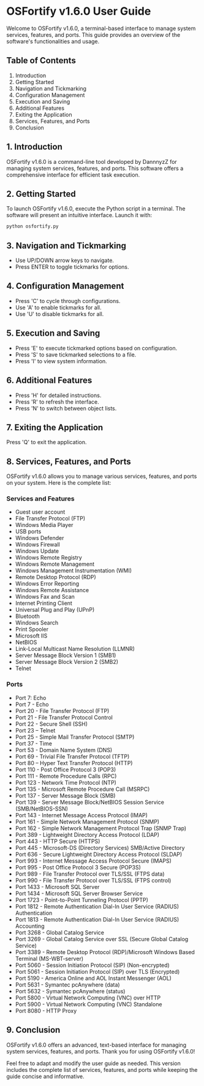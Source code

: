 # OSFortify v1.6.0 User Guide
 
Welcome to OSFortify v1.6.0, a terminal-based interface to manage system services, features, and ports. This guide provides an overview of the software's functionalities and usage.

## Table of Contents
1. Introduction
2. Getting Started
3. Navigation and Tickmarking
4. Configuration Management
5. Execution and Saving
6. Additional Features
7. Exiting the Application
8. Services, Features, and Ports
9. Conclusion

## 1. Introduction
OSFortify v1.6.0 is a command-line tool developed by DannnyzZ for managing system services, features, and ports. This software offers a comprehensive interface for efficient task execution.

## 2. Getting Started
To launch OSFortify v1.6.0, execute the Python script in a terminal. The software will present an intuitive interface. Launch it with: 
```sh
python osfortify.py
```

## 3. Navigation and Tickmarking
- Use UP/DOWN arrow keys to navigate.
- Press ENTER to toggle tickmarks for options.

## 4. Configuration Management
- Press 'C' to cycle through configurations.
- Use 'A' to enable tickmarks for all.
- Use 'U' to disable tickmarks for all.

## 5. Execution and Saving
- Press 'E' to execute tickmarked options based on configuration.
- Press 'S' to save tickmarked selections to a file.
- Press 'I' to view system information.

## 6. Additional Features
- Press 'H' for detailed instructions.
- Press 'R' to refresh the interface.
- Press 'N' to switch between object lists.

## 7. Exiting the Application
Press 'Q' to exit the application.

## 8. Services, Features, and Ports
OSFortify v1.6.0 allows you to manage various services, features, and ports on your system. Here is the complete list:

### Services and Features
- Guest user account
- File Transfer Protocol (FTP)
- Windows Media Player
- USB ports
- Windows Defender
- Windows Firewall
- Windows Update
- Windows Remote Registry
- Windows Remote Management
- Windows Management Instrumentation (WMI)
- Remote Desktop Protocol (RDP)
- Windows Error Reporting
- Windows Remote Assistance
- Windows Fax and Scan
- Internet Printing Client
- Universal Plug and Play (UPnP)
- Bluetooth
- Windows Search
- Print Spooler
- Microsoft IIS
- NetBIOS
- Link-Local Multicast Name Resolution (LLMNR)
- Server Message Block Version 1 (SMB1)
- Server Message Block Version 2 (SMB2)
- Telnet

### Ports
- Port 7: Echo
- Port 7 - Echo
- Port 20 - File Transfer Protocol (FTP)
- Port 21 - File Transfer Protocol Control
- Port 22 - Secure Shell (SSH)
- Port 23 – Telnet
- Port 25 - Simple Mail Transfer Protocol (SMTP)
- Port 37 - Time
- Port 53 - Domain Name System (DNS)
- Port 69 - Trivial File Transfer Protocol (TFTP)
- Port 80 – Hyper Text Transfer Protocol (HTTP)
- Port 110 - Post Office Protocol 3 (POP3)
- Port 111 - Remote Procedure Calls (RPC)
- Port 123 - Network Time Protocol (NTP)
- Port 135 - Microsoft Remote Procedure Call (MSRPC)
- Port 137 - Server Message Block (SMB)
- Port 139 - Server Message Block/NetBIOS Session Service (SMB/NetBIOS-SSN)
- Port 143 - Internet Message Access Protocol (IMAP)
- Port 161 - Simple Network Management Protocol (SNMP)
- Port 162 - Simple Network Management Protocol Trap (SNMP Trap)
- Port 389 - Lightweight Directory Access Protocol (LDAP)
- Port 443 - HTTP Secure (HTTPS)
- Port 445 - Microsoft-DS (Directory Services) SMB/Active Directory
- Port 636 - Secure Lightweight Directory Access Protocol (SLDAP)
- Port 993 - Internet Message Access Protocol Secure (IMAPS)
- Port 995 - Post Office Protocol 3 Secure (POP3S)
- Port 989 - File Transfer Protocol over TLS/SSL (FTPS data)
- Port 990 - File Transfer Protocol over TLS/SSL (FTPS control)
- Port 1433 - Microsoft SQL Server
- Port 1434 - Microsoft SQL Server Browser Service
- Port 1723 - Point-to-Point Tunneling Protocol (PPTP)
- Port 1812 - Remote Authentication Dial-In User Service (RADIUS) Authentication
- Port 1813 - Remote Authentication Dial-In User Service (RADIUS) Accounting
- Port 3268 - Global Catalog Service 
- Port 3269 - Global Catalog Service over SSL (Secure Global Catalog Service)
- Port 3389 - Remote Desktop Protocol (RDP)/Microsoft Windows Based Terminal (MS-WBT-server)
- Port 5060 - Session Initiation Protocol (SIP) (Non-encrypted)
- Port 5061 - Session Initiation Protocol (SIP) over TLS (Encrypted)
- Port 5190 - America Online and AOL Instant Messenger (AOL)
- Port 5631 - Symantec pcAnywhere (data)
- Port 5632 - Symantec pcAnywhere (status)
- Port 5800 - Virtual Network Computing (VNC) over HTTP
- Port 5900 - Virtual Network Computing (VNC) Standalone
- Port 8080 - HTTP Proxy


## 9. Conclusion
OSFortify v1.6.0 offers an advanced, text-based interface for managing system services, features, and ports. Thank you for using OSFortify v1.6.0!

Feel free to adapt and modify the user guide as needed. This version includes the complete list of services, features, and ports while keeping the guide concise and informative.
